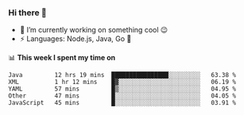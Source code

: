 ### Hi there 👋

<!--
**nodejh/nodejh** is a ✨ _special_ ✨ repository because its `README.md` (this file) appears on your GitHub profile.

Here are some ideas to get you started:

- 🔭 I’m currently working on ...
- 🌱 I’m currently learning ...
- 👯 I’m looking to collaborate on ...
- 🤔 I’m looking for help with ...
- 💬 Ask me about ...
- 📫 How to reach me: ...
- 😄 Pronouns: ...
- ⚡ Fun fact: ...
-->

- 🔭 I’m currently working on something cool :wink:
- ⚡ Languages: Node.js, Java, Go :thought_balloon:

📊 **This week I spent my time on**

<!--START_SECTION:waka-->
```text
Java         12 hrs 19 mins  ████████████████░░░░░░░░░   63.38 % 
XML          1 hr 12 mins    █▓░░░░░░░░░░░░░░░░░░░░░░░   06.19 % 
YAML         57 mins         █▒░░░░░░░░░░░░░░░░░░░░░░░   04.95 % 
Other        47 mins         █░░░░░░░░░░░░░░░░░░░░░░░░   04.05 % 
JavaScript   45 mins         █░░░░░░░░░░░░░░░░░░░░░░░░   03.91 % 
```
<!--END_SECTION:waka-->


<!--
:traffic_light: **Visitors**

![visitors](https://visitor-badge.glitch.me/badge?page_id=nodejh.nodejh)
-->
